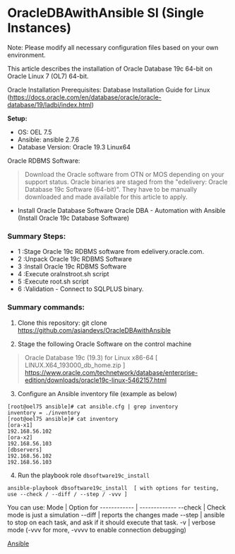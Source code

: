 # OracleDBAwithAnsible SI (Single Instances)

Note: Please modify all necessary configuration files based on your own environment.

This article describes the installation of Oracle Database 19c 64-bit on Oracle Linux 7 (OL7) 64-bit.

Oracle Installation Prerequisites: Database Installation Guide for Linux 
(https://docs.oracle.com/en/database/oracle/oracle-database/19/ladbi/index.html)

**Setup:**
 * OS: OEL 7.5 
 * Ansible: ansible 2.7.6
 * Database Version: Oracle 19.3 Linux64

Oracle RDBMS Software:
> Download the Oracle software from OTN or MOS depending on your support status. 
> Oracle binaries are staged from the "edelivery: Oracle Database 19c Software (64-bit)".
> They have to be manually downloaded and made available for this article to apply. 


- Install Oracle Database Software
Oracle DBA - Automation with Ansible (Install Oracle 19c Database Software)

### Summary Steps:  
 * 1  :Stage Oracle 19c RDBMS software from edelivery.oracle.com. 
 * 2  :Unpack Oracle 19c RDBMS Software
 * 3  :Install Oracle 19c RDBMS Software
 * 4  :Execute oraInstroot.sh script
 * 5  :Execute root.sh script
 * 6  :Validation - Connect to SQLPLUS binary. 

### Summary commands: 

1. Clone this repository:
   git clone https://github.com/asiandevs/OracleDBAwithAnsible

2. Stage the following Oracle Software on the control machine
> Oracle Database 19c (19.3) for Linux x86-64 [ LINUX.X64_193000_db_home.zip ]
> https://www.oracle.com/technetwork/database/enterprise-edition/downloads/oracle19c-linux-5462157.html

3. Configure an Ansible inventory file (example as below) 

```
[root@oel75 ansible]# cat ansible.cfg | grep inventory
inventory = ./inventory
[root@oel75 ansible]# cat inventory
[ora-x1]
192.168.56.102
[ora-x2]
192.168.56.103
[dbservers]
192.168.56.102
192.168.56.103
```

4. Run the playbook role `dbsoftware19c_install`
```
ansible-playbook dbsoftware19c_install  [ with options for testing, use --check / --diff / --step / -vvv ]
```

You can use:
Mode         | Option for
------------ | -------------
--check      | Check mode is just a simulation
--diff       | reports the changes made
--step       | ansible to stop on each task, and ask if it should execute that task.
-v           | verbose mode (-vvv for more, -vvvv to enable connection debugging)

[Ansible](https://docs.ansible.com/ansible/latest/cli/ansible-playbook.html)
